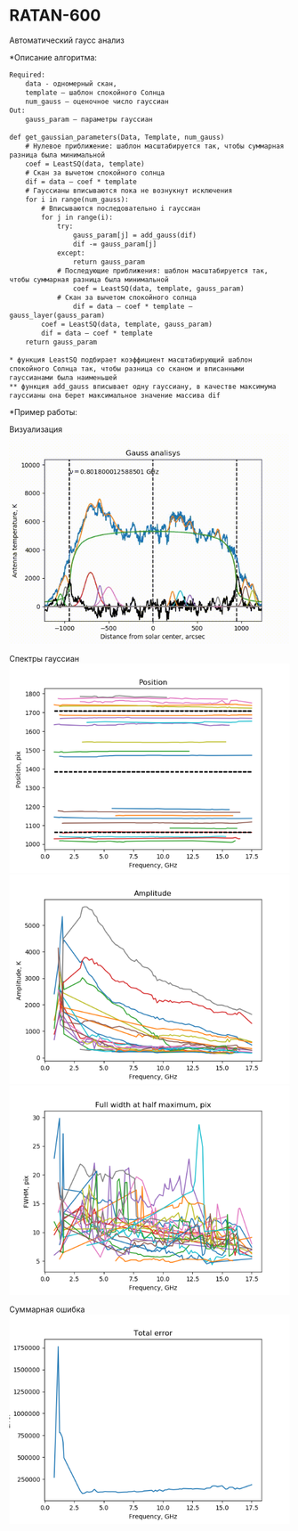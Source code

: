 # RATAN-600
Автоматический гаусс анализ

*Описание алгоритма:

```{r, tidy=FALSE, eval=FALSE, highlight=FALSE }
Required: 
    data - одномерный скан,
    template – шаблон спокойного Солнца
    num_gauss – оценочное число гауссиан
Out: 
    gauss_param – параметры гауссиан

def get_gaussian_parameters(Data, Template, num_gauss)
    # Нулевое приближение: шаблон масштабируется так, чтобы суммарная разница была минимальной 
    coef = LeastSQ(data, template)
    # Скан за вычетом спокойного солнца
    dif = data – coef * template
    # Гауссианы вписываются пока не вознукнут исключения
    for i in range(num_gauss):
        # Вписываются последовательно i гауссиан
        for j in range(i):
            try:
                gauss_param[j] = add_gauss(dif)
                dif -= gauss_param[j]
            except:
                return gauss_param
            # Последующие приближения: шаблон масштабируется так, чтобы суммарная разница была минимальной
                coef = LeastSQ(data, template, gauss_param)
            # Скан за вычетом спокойного солнца
                dif = data – coef * template – gauss_layer(gauss_param)
        coef = LeastSQ(data, template, gauss_param)
        dif = data – coef * template
    return gauss_param

* функция LeastSQ подбирает коэффициент масштабирующий шаблон спокойного Солнца так, чтобы разница со сканом и вписанными гауссианами была наименьшей
** функция add_gauss вписывает одну гауссиану, в качестве максимума гауссианы она берет максимальное значение массива dif
```

*Пример работы:

Визуализация
![GitHub Logo](images/writer_test.gif)

Спектры гауссиан
![GitHub Logo](images/20150715_121933_sun0_out_pos.png)
![GitHub Logo](images/20150715_121933_sun0_out_amp.png)
![GitHub Logo](images/20150715_121933_sun0_out_FWHM.png)

Суммарная ошибка
![GitHub Logo](images/20150715_121933_sun0_out_error.png)

